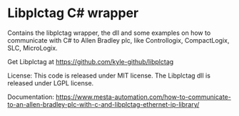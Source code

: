 # Libplctag C# wrapper 

Contains the libplctag wrapper, the dll and some examples on how to communicate with C# to Allen Bradley plc, like Controllogix, CompactLogix, SLC, MicroLogix.

Get Libplctag at https://github.com/kyle-github/libplctag

License: This code is released under MIT license. The Libplctag dll is released under LGPL license.

Documentation: https://www.mesta-automation.com/how-to-communicate-to-an-allen-bradley-plc-with-c-and-libplctag-ethernet-ip-library/
